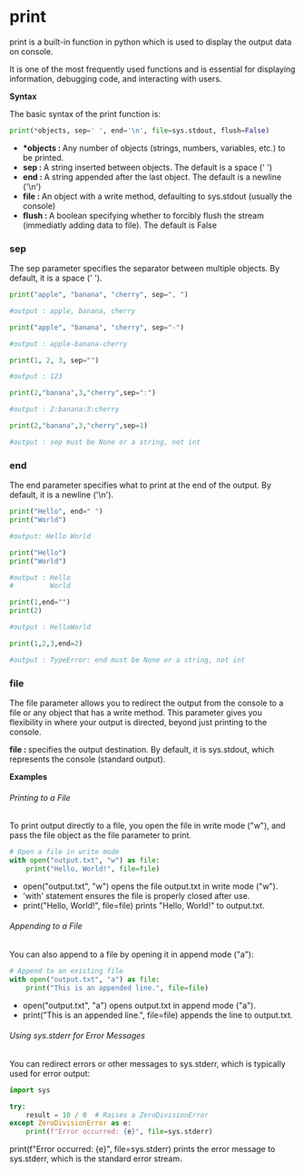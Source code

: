 <h1>print</h1>
<p>print is a built-in function in python which is used to display the output data on console.</p>
<p>It is one of the most frequently used functions and is essential for displaying information, debugging code, and interacting with users.</p>
<p><strong>Syntax</strong></p>
<p>The basic syntax of the print function is:</p>

```python
print(*objects, sep=' ', end='\n', file=sys.stdout, flush=False)
```

<ul>
	<li><strong>*objects : </strong> Any number of objects (strings, numbers, variables, etc.) to be printed.</li>
	<li><strong>sep : </strong> A string inserted between objects. The default is a space (' ')</li>
	<li><strong>end : </strong> A string appended after the last object. The default is a newline ('\n')</li>
	<li><strong>file : </strong> An object with a write method, defaulting to sys.stdout (usually the console)</li>
	<li><strong>flush : </strong> A boolean specifying whether to forcibly flush the stream (immediatly adding data to file). The default is False</li>
</ul>

<h3>sep</h3>
<p>The sep parameter specifies the separator between multiple objects. By default, it is a space (' ').</p>

```python
print("apple", "banana", "cherry", sep=", ")

#output : apple, banana, cherry

print("apple", "banana", "cherry", sep="-")

#output : apple-banana-cherry

print(1, 2, 3, sep="")

#output : 123

print(2,"banana",3,"cherry",sep=":")

#output : 2:banana:3:cherry

print(2,"banana",3,"cherry",sep=1)

#output : sep must be None or a string, not int
```

<h3>end</h3>
<p>The end parameter specifies what to print at the end of the output. By default, it is a newline ('\n').</p>

```python
print("Hello", end=" ")
print("World")

#output: Hello World

print("Hello")
print("World")

#output : Hello 
#         World

print(1,end="")
print(2)

#output : HelloWorld

print(1,2,3,end=2)

#output : TypeError: end must be None or a string, not int         
```

<h3>file</h3>
<p>The file parameter allows you to redirect the output from the console to a file or any object that has a write method. This parameter gives you flexibility in where your output is directed, beyond just printing to the console.</p>
<p><strong>file : </strong>specifies the output destination. By default, it is sys.stdout, which represents the console (standard output).</p>
<p><strong>Examples</strong></p>
<h6>Printing to a File</h6>
<p>To print output directly to a file, you open the file in write mode ("w"), and pass the file object as the file parameter to print.</p>

```python
# Open a file in write mode
with open("output.txt", "w") as file:
    print("Hello, World!", file=file)
```

<ul>
	<li>open("output.txt", "w") opens the file output.txt in write mode ("w").</li>
	<li>'with' statement ensures the file is properly closed after use.</li>
	<li>print("Hello, World!", file=file) prints "Hello, World!" to output.txt.</li>
</ul>

<h6>Appending to a File</h6>
<p>You can also append to a file by opening it in append mode ("a"):</p>

```python
# Append to an existing file
with open("output.txt", "a") as file:
    print("This is an appended line.", file=file)
```

<ul>
	<li>open("output.txt", "a") opens output.txt in append mode ("a").</li>
	<li>print("This is an appended line.", file=file) appends the line to output.txt.</li>
</ul>

<h6>Using sys.stderr for Error Messages</h6>
<p>You can redirect errors or other messages to sys.stderr, which is typically used for error output:</p>

```python
import sys

try:
    result = 10 / 0  # Raises a ZeroDivisionError
except ZeroDivisionError as e:
    print(f"Error occurred: {e}", file=sys.stderr)

```

<p>print(f"Error occurred: {e}", file=sys.stderr) prints the error message to sys.stderr, which is the standard error stream.</p>
